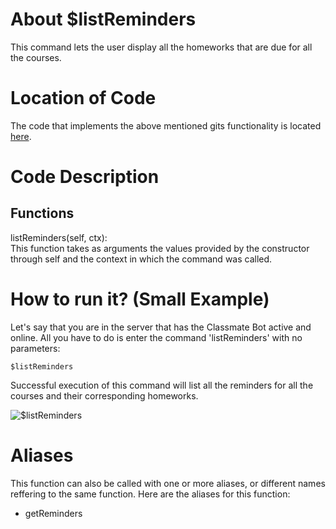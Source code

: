 # About $listReminders
This command lets the user display all the homeworks that are due for all the courses. 

# Location of Code
The code that implements the above mentioned gits functionality is located [here](https://github.com/maddaicita/ClassMateBot-1.1/blob/main/cogs/deadline.py).

# Code Description
## Functions
listReminders(self, ctx): <br>
This function takes as arguments the values provided by the constructor through self and the context in which the command was called. 

# How to run it? (Small Example)
Let's say that you are in the server that has the Classmate Bot active and online. All you have to do is 
enter the command 'listReminders' with no parameters:

```
$listReminders
```
Successful execution of this command will list all the reminders for all the courses and their corresponding homeworks.
 
![$listReminders](https://github.com/maddaicita/ClassMateBot-1.1/blob/main/data/media/listreminders.gif?raw=true)

# Aliases

This function can also be called with one or more aliases, or different names reffering to the same function. Here are the aliases for this function:

 - getReminders

